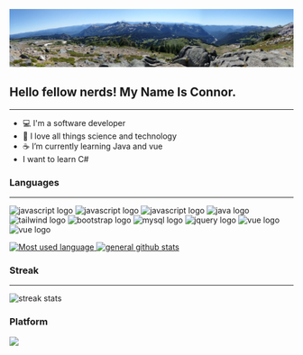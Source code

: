![banner with view from Mt. Rainier](https://github.com/ConWulf/ConWulf/raw/main/mt-rainier-pano.jpg)

## Hello fellow nerds! My Name Is Connor.
----

 - 💻  I'm a software developer
 - 📡  I love all things science and technology
 -  ☕️ I’m currently learning Java and vue
 -   I want to learn C#
 
### Languages
---

<img src="https://img.shields.io/badge/JavaScript-323330?style=for-the-badge&logo=javascript&logoColor=F7DF1E" alt="javascript logo"> <img src="https://img.shields.io/badge/CSS3-1572B6?style=for-the-badge&logo=css3&logoColor=white" alt="javascript logo"> <img src="https://img.shields.io/badge/HTML5-E34F26?style=for-the-badge&logo=html5&logoColor=white" alt="javascript logo">
<img src="https://img.shields.io/badge/Java-007396?style=for-the-badge&logo=java&logoColor=white" alt="java logo">
<img src="https://img.shields.io/badge/Tailwind_CSS-38B2AC?style=for-the-badge&logo=tailwind-css&logoColor=white" alt="tailwind logo">
<img src="https://img.shields.io/badge/Bootstrap-563D7C?style=for-the-badge&logo=bootstrap&logoColor=white" alt="bootstrap logo">
<img src="https://img.shields.io/badge/MySQL-4479A1?style=for-the-badge&logo=mysql&logoColor=white" alt="mysql logo">
<img src="https://img.shields.io/badge/jQuery-0769AD?style=for-the-badge&logo=jquery&logoColor=white" alt="jquery logo">
<img src="https://img.shields.io/badge/Vue.js-42b883?style=for-the-badge&logo=vue.js&logoColor=35495e" alt="vue logo">
<img src="https://img.shields.io/badge/Spring Boot-6DB33F?style=for-the-badge&logo=spring&logoColor=35495e" alt="vue logo">

<a href="https://github.com/anuraghazra/github-readme-stats">
  <img width="425px" src="https://github-readme-stats.vercel.app/api/top-langs/?username=ConWulf&count_private=true&bg_color=000000&text_color=9744F5&title_color=9744F5&icon_color=9744F5&hide_border=true&layout=compact" alt="Most used language">
 </a>
 <a href="https://github.com/anuraghazra/convoychat">
  <img width="425px" src="https://github-readme-stats.vercel.app/api?username=ConWulf&show_icons=true&bg_color=000000&text_color=9744F5&title_color=9744F5&icon_color=9744F5&line_height=30&hide_border=true" alt="general github stats">
</a>

### Streak
---
<img src="https://github-readme-streak-stats.herokuapp.com/?user=ConWulf&theme=midnight-purple&hide_border=true" alt="streak stats">

### Platform
<img src="https://img.shields.io/badge/Macbook Pro 2020-000?logo=apple&logoColor=fff&style=for-the-badge" />

<!--
- 🔭 I’m currently working on ...
- 👯 I’m looking to collaborate on ...
- 🤔 I’m looking for help with ...
- 💬 Ask me about ...
- 📫 How to reach me: ...
- 😄 Pronouns: ...
- ⚡ Fun fact: ...
-->
